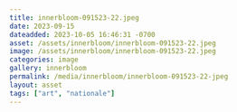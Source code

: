 ```yaml
---
title: innerbloom-091523-22.jpeg
date: 2023-09-15
dateadded: 2023-10-05 16:46:31 -0700
asset: /assets/innerbloom/innerbloom-091523-22.jpeg
image: /assets/innerbloom/innerbloom-091523-22.jpeg
categories: image
gallery: innerbloom
permalink: /media/innerbloom/innerbloom-091523-22-jpeg
layout: asset
tags: ["art", "nationale"]
--- 
```

